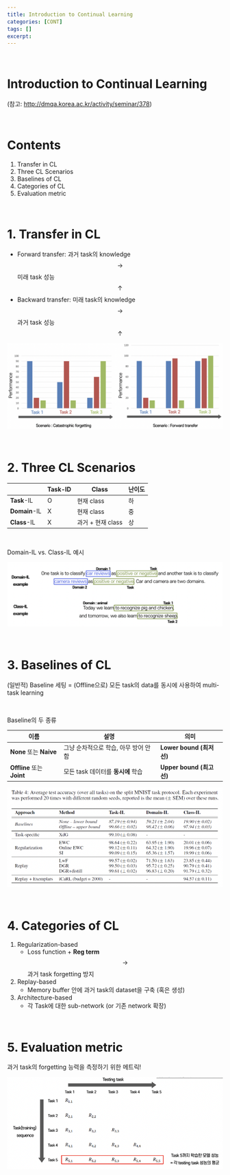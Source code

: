```yaml
---
title: Introduction to Continual Learning
categories: [CONT]
tags: []
excerpt: 
---
```


<script src="https://cdn.mathjax.org/mathjax/latest/MathJax.js?config=TeX-AMS-MML_HTMLorMML" type="text/javascript"></script>

<br>

# Introduction to Continual Learning

(참고: http://dmqa.korea.ac.kr/activity/seminar/378)

<br>

# Contents

1. Transfer in CL
2. Three CL Scenarios
3. Baselines of CL
4. Categories of CL
5. Evaluation metric

<br>

# 1. Transfer in CL

- Forward transfer: 과거 task의 knowledge $$\rightarrow$$ 미래 task 성능 $$\uparrow$$
- Backward transfer: 미래 task의 knowledge $$\rightarrow$$ 과거 task 성능 $$\uparrow$$

![figure2](/assets/img/CONT/img23.png)

<br>

# 2. Three CL Scenarios

|               | Task-ID | Class             | 난이도 |
| ------------- | ------- | ----------------- | ------ |
| **Task**-IL   | O       | 현재 class        | 하     |
| **Domain**-IL | X       | 현재 class        | 중     |
| **Class**-IL  | X       | 과거 + 현재 class | 상     |

<br>

Domain-IL vs. Class-IL 예시

![figure2](/assets/img/CONT/img24.png)

<br>

# 3. Baselines of CL

(일반적) Baseline 세팅  = (Offline으로) 모든 task의 data를 동시에 사용하여 multi-task learning

<br>

Baseline의 두 종류

| **이름**                   | **설명**                              | **의미**                 |
| -------------------------- | ------------------------------------- | ------------------------ |
| **None** 또는 **Naive**    | 그냥 순차적으로 학습, 아무 방어 안 함 | **Lower bound (최저선)** |
| **Offline** 또는 **Joint** | 모든 task 데이터를 **동시에** 학습    | **Upper bound (최고선)** |

![figure2](/assets/img/CONT/img25.png)

<br>

# 4. Categories of CL

1. Regularization-based
   - Loss function + **Reg term** $$\rightarrow$$ 과거 task forgetting 방지
2. Replay-based
   - Memory buffer 안에 과거 task의 dataset을 구축 (혹은 생성)
3. Architecture-based
   - 각 Task에 대한 sub-network (or 기존 network 확장)

<br>

# 5. Evaluation metric

과거 task의 forgetting 능력을 측정하기 위한 메트릭!

![figure2](/assets/img/CONT/img26.png)

<br>

